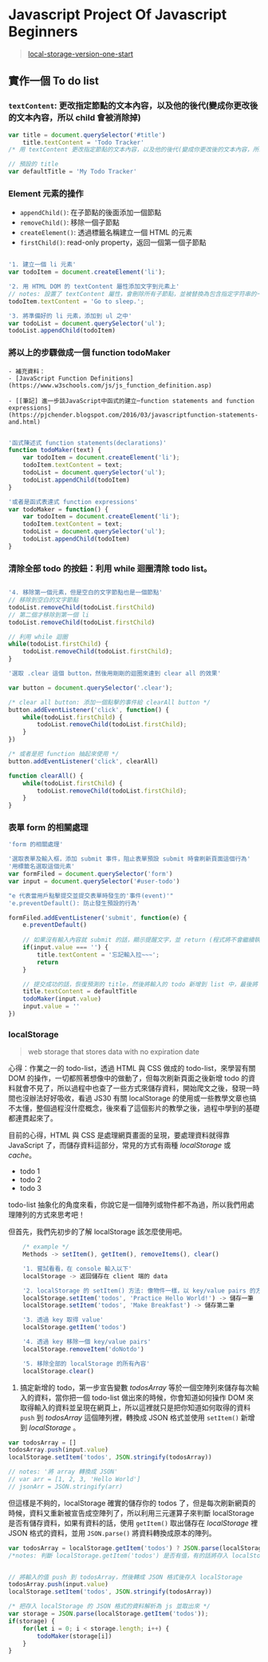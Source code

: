 # Javascript Project Of Javascript Beginners

> [local-storage-version-one-start](https://gist.github.com/robgmerrill/3e67a7e0e09acb5b77648f32bff0568f)

## 實作一個 To do list

### `textContent`: 更改指定節點的文本內容，以及他的後代(變成你更改後的文本內容，所以 child 會被消除掉)

```js
var title = document.querySelector('#title')
    title.textContent = 'Todo Tracker'
/* 用 textContent 更改指定節點的文本內容，以及他的後代(變成你更改後的文本內容，所以 child 會被消除掉) */

// 預設的 title
var defaultTitle = 'My Todo Tracker'
```

### Element 元素的操作

 - `appendChild()`: 在子節點的後面添加一個節點
 - `removeChild()`: 移除一個子節點
 - `createElement()`: 透過標籤名稱建立一個 HTML 的元素
 - `firstChild()`: read-only property，返回一個第一個子節點

```js

'1. 建立一個 li 元素'
var todoItem = document.createElement('li');

'2. 用 HTML DOM 的 textContent 屬性添加文字到元素上'
// notes: 設置了 textContent 屬性，會刪除所有子節點，並被替換為包含指定字符串的一個單獨的文本節點。
todoItem.textContent = 'Go to sleep.';

'3. 將準備好的 li 元素，添加到 ul 之中'
var todoList = document.querySelector('ul');
todoList.appendChild(todoItem)
```

### 將以上的步驟做成一個 function todoMaker

    - 補充資料：
    - [JavaScript Function Definitions](https://www.w3schools.com/js/js_function_definition.asp)

    - [[筆記] 進一步談JavaScript中函式的建立─function statements and function expressions](https://pjchender.blogspot.com/2016/03/javascriptfunction-statements-and.html)

```js

'函式陳述式 function statements(declarations)'
function todoMaker(text) {
    var todoItem = document.createElement('li');
    todoItem.textContent = text;
    todoList = document.querySelector('ul');
    todoList.appendChild(todoItem)
}

'或者是函式表達式 function expressions'
var todoMaker = function() {
    var todoItem = document.createElement('li');
    todoItem.textContent = text;
    todoList = document.querySelector('ul');
    todoList.appendChild(todoItem)
}
```

### 清除全部 todo 的按鈕：利用 while 迴圈清除 todo list。

```js

'4. 移除第一個元素，但是空白的文字節點也是一個節點'
// 移除到空白的文字節點
todoList.removeChild(todoList.firstChild)
// 第二個才移除到第一個 li
todoList.removeChild(todoList.firstChild)

// 利用 while 迴圈
while(todoList.firstChild) {
    todoList.removeChild(todoList.firstChild);
}
```

```js
'選取 .clear 這個 button，然後用剛剛的迴圈來達到 clear all 的效果'

var button = document.querySelector('.clear');

/* clear all button: 添加一個點擊的事件給 clearAll button */
button.addEventListener('click', function() {
    while(todoList.firstChild) {
        todoList.removeChild(todoList.firstChild);
    }
})

/* 或者是把 function 抽起來使用 */
button.addEventListener('click', clearAll)

function clearAll() {
    while(todoList.firstChild) {
        todoList.removeChild(todoList.firstChild);
    }
}
```

### 表單 form 的相關處理

```js
'form 的相關處理'

'選取表單及輸入框，添加 submit 事件，阻止表單預設 submit 時會刷新頁面這個行為'
'用標籤名選取這個元素'
var formFiled = document.querySelector('form')
var input = document.querySelector('#user-todo')

"e 代表當用戶點擊提交並提交表單時發生的'事件(event)'"
'e.preventDefault(): 防止發生預設的行為'

formFiled.addEventListener('submit', function(e) {
    e.preventDefault()
    
    // 如果沒有輸入內容就 submit 的話，顯示提醒文字，並 return (程式將不會繼續執行下去)
    if(input.value === '') {
        title.textContent = '忘記輸入拉~~~';
        return
    } 

    // 提交成功的話，恢復預測的 title，然後將輸入的 todo 新增到 list 中，最後將 input 中的文字清空
    title.textContent = defaultTitle
    todoMaker(input.value)
    input.value = ''
})
```


### localStorage

> web storage that stores data with no expiration date

心得：作業之一的 todo-list，透過 HTML 與 CSS 做成的 todo-list，來學習有關 DOM 的操作，一切都照著想像中的做動了，但每次刷新頁面之後新增 todo 的資料就會不見了，所以過程中也查了一些方式來儲存資料，開始爬文之後，發現一時間也沒辦法好好吸收，看過 JS30 有關 localStorage 的使用或一些教學文章也搞不太懂，整個過程沒什麼概念，後來看了這個影片的教學之後，過程中學到的基礎都連貫起來了。

目前的心得，HTML 與 CSS 是處理網頁畫面的呈現，要處理資料就得靠 JavaScript 了，而儲存資料這部分，常見的方式有兩種 _localStorage_ 或 _cache_。

- todo 1
- todo 2
- todo 3

todo-list 抽象化的角度來看，你說它是一個陣列或物件都不為過，所以我們用處理陣列的方式來思考吧！

但首先，我們先初步的了解 localStorage 該怎麼使用吧。

```js
    /* example */
    Methods -> setItem(), getItem(), removeItems(), clear()

    '1. 嘗試看看，在 console 輸入以下'
    localStorage -> 返回儲存在 client 端的 data

    '2. localStorage 的 setItem() 方法: 像物件一樣，以 key/value pairs 的方式儲存'
    localStorage.setItem('todos', 'Practice Hello World!') -> 儲存一筆
    localStorage.setItem('todos', 'Make Breakfast') -> 儲存第二筆

    '3. 透過 key 取得 value'
    localStorage.getItem('todos')

    '4. 透過 key 移除一個 key/value pairs'
    localStorage.removeItem('doNotdo')

    '5. 移除全部的 localStorage 的所有內容'
    localStorage.clear()

```

1. 搞定新增的 todo，第一步宣告變數 _todosArray_ 等於一個空陣列來儲存每次輸入的資料，當你把一個 todo-list 做出來的時候，你會知道如何操作 DOM 來取得輸入的資料並呈現在網頁上，所以這裡就只是把你知道如何取得的資料 `push` 到 _todosArray_ 這個陣列裡，轉換成 JSON 格式並使用 `setItem()` 新增到 _localStorage_ 。

```js
var todosArray = []
todosArray.push(input.value)
localStorage.setItem('todos', JSON.stringify(todosArray))

// notes: '將 array 轉換成 JSON'
// var arr = [1, 2, 3, 'Hello World']
// jsonArr = JSON.stringify(arr)
```

但這樣是不夠的，localStorage 確實的儲存你的 todos 了，但是每次刷新網頁的時候，資料又重新被宣告成空陣列了，所以利用三元運算子來判斷 localStorage 是否有儲存資料，如果有資料的話，使用 `getItem()` 取出儲存在 _localStorage_ 裡 JSON 格式的資料，並用 `JSON.parse()` 將資料轉換成原本的陣列。

```js
var todosArray = localStorage.getItem('todos') ? JSON.parse(localStorage.getItem('todos')) : [];
/*notes: 判斷 localStorage.getItem('todos') 是否有值，有的話將存入 localStorage 的 JSON 轉成 js，頁面刷新後 localStorage 才會有值 */
```


```js

// 將輸入的值 push 到 todosArray，然後轉成 JSON 格式後存入 localStorage
todosArray.push(input.value)
localStorage.setItem('todos', JSON.stringify(todosArray))

/* 把存入 localStorage 的 JSON 格式的資料解析為 js 並取出來 */
var storage = JSON.parse(localStorage.getItem('todos'));
if(storage) {
    for(let i = 0; i < storage.length; i++) {
        todoMaker(storage[i])
    }
}

```
